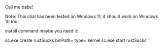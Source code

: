 Call me babe!

Note: This chal has been tested on Windows 11, it should work on Windows 10 too!

install command maybe you need it:

sc.exe create rustSucks binPath= <absolute path to driver.sys> type= kernel
sc.exe start rustSucks

